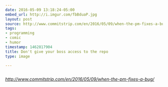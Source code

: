 ```yaml
---
date: 2016-05-09 13:18:24-05:00
embed_url: http://i.imgur.com/fbBduaP.jpg
layout: post
source: http://www.commitstrip.com/en/2016/05/09/when-the-pm-fixes-a-bug/
tags:
- programming
- comic
- humor
timestamp: 1462817904
title: Don't give your boss access to the repo
type: image

---
```

<img src="http://i.imgur.com/fbBduaP.jpg" alt="" />

<cite>http://www.commitstrip.com/en/2016/05/09/when-the-pm-fixes-a-bug/</cite>

